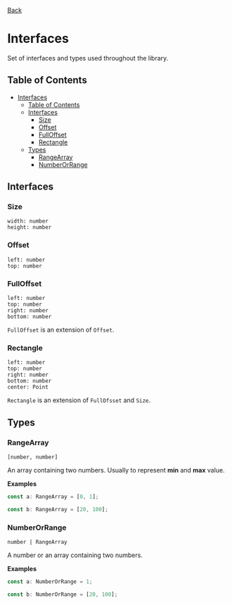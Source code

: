 [Back](./index.md)

# Interfaces

Set of interfaces and types used throughout the library.

## Table of Contents

- [Interfaces](#interfaces)
  - [Table of Contents](#table-of-contents)
  - [Interfaces](#interfaces-1)
    - [Size](#size)
    - [Offset](#offset)
    - [FullOffset](#fulloffset)
    - [Rectangle](#rectangle)
  - [Types](#types)
    - [RangeArray](#rangearray)
    - [NumberOrRange](#numberorrange)

## Interfaces

### Size

```
width: number
height: number
```

### Offset

```
left: number
top: number
```

### FullOffset

```
left: number
top: number
right: number
bottom: number
```

`FullOffset` is an extension of `Offset`.

### Rectangle

```
left: number
top: number
right: number
bottom: number
center: Point
```

`Rectangle` is an extension of `FullOfsset` and `Size`.

## Types

### RangeArray

`[number, number]`

An array containing two numbers.
Usually to represent **min** and **max** value.

**Examples**

```typescript
const a: RangeArray = [0, 1];

const b: RangeArray = [20, 100];
```

### NumberOrRange

`number | RangeArray`

A number or an array containing two numbers.

**Examples**

```typescript
const a: NumberOrRange = 1;

const b: NumberOrRange = [20, 100];
```